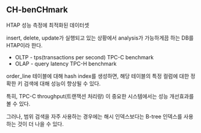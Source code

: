 ## CH-benCHmark
HTAP 성능 측정에 최적화된 데이터셋

insert, delete, update가 실행되고 있는 상황에서 analysis가 가능하게끔 하는 DB를 HTAP이라 한다. 

- OLTP - tps(transactions per second)
  TPC-C benchmark
- OLAP - query latency
  TPC-H benchmark

order_line 테이블에 대해 hash index를 생성하면, 해당 테이블의 특정 컬럼에 대한 정확한 키 검색에 대해 성능이 향상될 수 있다. 

특히, TPC-C throughput(트랜잭션 처리량) 이 중요한 시스템에서는 성능 개선효과를 볼 수 있다. 

그러나, 범위 검색을 자주 사용하는 경우에는 해시 인덱스보다는 B-tree 인덱스를 사용하는 것이 더 나을 수 있다. 



